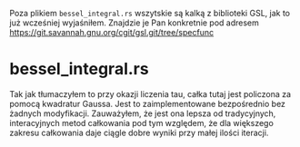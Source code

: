 Poza plikiem `bessel_integral.rs` wszytskie są kalką z
biblioteki GSL, jak to już wcześniej wyjaśniłem.
Znajdzie je Pan konkretnie pod adresem
https://git.savannah.gnu.org/cgit/gsl.git/tree/specfunc

# bessel_integral.rs
Tak jak tłumaczyłem to przy okazji liczenia tau, całka tutaj jest
policzona za pomocą kwadratur Gaussa. Jest to zaimplementowane bezpośrednio
bez żadnych modyfikacji.
Zauważyłem, że jest ona lepsza od tradycyjnych, interacyjnych metod całkowania
pod tym względem, że dla większego zakresu całkowania daje ciągle dobre
wyniki przy małej ilości iteracji.
